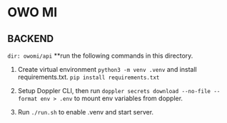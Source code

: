 # OWO MI

## BACKEND
```dir: owomi/api``` **run the following commands in this directory.
1. Create virtual environment ```python3 -m venv .venv```  and install requirements.txt. ```pip install requirements.txt```


2. Setup Doppler CLI, then run `doppler secrets download --no-file --format env > .env` to mount env variables from doppler.

3.  Run ```./run.sh``` to enable .venv and start server.


